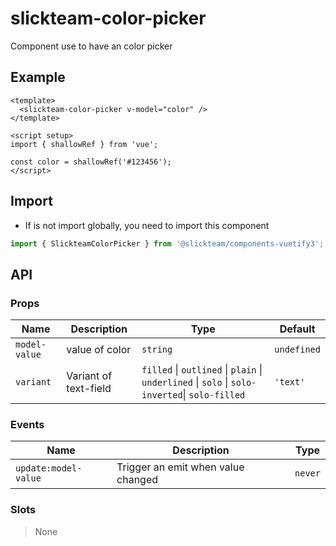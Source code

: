 # slickteam-color-picker

Component use to have an color picker

## Example

```vue
<template>
  <slickteam-color-picker v-model="color" />
</template>

<script setup>
import { shallowRef } from 'vue';

const color = shallowRef('#123456');
</script>
```

## Import

- If is not import globally, you need to import this component

```js
import { SlickteamColorPicker } from '@slickteam/components-vuetify3';
```

## API

### Props

| Name          | Description           | Type                                                                                           | Default     |
| ------------- | --------------------- | ---------------------------------------------------------------------------------------------- | ----------- |
| `model-value` | value of color        | `string`                                                                                       | `undefined` |
| `variant`     | Variant of text-field | `filled` \| `outlined` \| `plain` \| `underlined` \| `solo` \| `solo-inverted`\| `solo-filled` | `'text'`    |

### Events

| Name                 | Description                        | Type    |
| -------------------- | ---------------------------------- | ------- |
| `update:model-value` | Trigger an emit when value changed | `never` |

### Slots

> None
